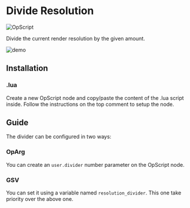 # Divide Resolution

![OpScript](https://img.shields.io/badge/type-OpScript-blueviolet)

Divide the current render resolution by the given amount.

![demo](./demo.gif)



## Installation

### .lua

Create a new OpScript node and copy/paste the content of the .lua script inside.
Follow the instructions on the top comment to setup the node.



## Guide

The divider can be configured in two ways:

### OpArg

You can create an `user.divider` number parameter on the OpScript node.

### GSV

You can set it using a variable named `resolution_divider`. This one take priority over the above one.


